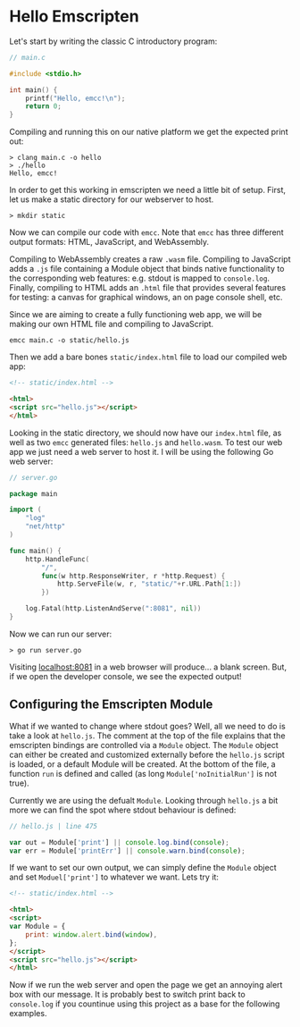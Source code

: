 # Hello Emscripten

Let's start by writing the classic C introductory program:

```C
// main.c

#include <stdio.h>

int main() {
    printf("Hello, emcc!\n");
    return 0;
}
```

Compiling and running this on our native platform we get the expected
print out:

```Shell
> clang main.c -o hello
> ./hello
Hello, emcc!
```

In order to get this working in emscripten we need a little bit of
setup. First, let us make a static directory for our webserver to
host.

```Shell
> mkdir static
```

Now we can compile our code with `emcc`. Note that `emcc` has three
different output formats: HTML, JavaScript, and WebAssembly.

Compiling to WebAssembly creates a raw `.wasm` file. Compiling to
JavaScript
adds a `.js` file containing a Module object that binds native
functionality to
the corresponding web features: e.g. stdout is mapped to
`console.log`. Finally, compiling to HTML adds an `.html` file that
provides several features for testing: a canvas for graphical
windows, an on page console shell, etc.

Since we are aiming to create
a fully functioning web app, we will be making our own HTML file and
compiling to JavaScript.

```Shell
emcc main.c -o static/hello.js
```

Then we add a bare bones `static/index.html` file to load our compiled web
app:

```HTML
<!-- static/index.html -->

<html>
<script src="hello.js"></script>
</html>
```

Looking in the static directory, we should now have our `index.html`
file, as well as two `emcc` generated files: `hello.js` and
`hello.wasm`.
To test our web app we just need a web server to host it. I will be
using the following Go web server:

```Go
// server.go

package main

import (
    "log"
    "net/http"
)

func main() {
    http.HandleFunc(
        "/",
        func(w http.ResponseWriter, r *http.Request) {
            http.ServeFile(w, r, "static/"+r.URL.Path[1:])
        })

    log.Fatal(http.ListenAndServe(":8081", nil))
}
```

Now we can run our server:

```Shell
> go run server.go
```

Visiting [localhost:8081](http://localhost:8081) in a web browser
will produce... a blank screen. But, if we open the developer
console, we see the expected output!

## Configuring the Emscripten Module

What if we wanted to change where stdout goes? Well, all we need to
do is take a look at `hello.js`. The comment at the top of the file
explains that the emscripten bindings are controlled via a `Module`
object. The `Module` object can either be created and customized
externally
before the `hello.js` script is loaded, or a default Module will be
created. At the bottom of the file, a function `run` is defined and
called (as long `Module['noInitialRun']` is not true).

Currently we are using the defualt `Module`. Looking through
`hello.js` a
bit more we can find the spot where stdout behaviour is defined:

```JavaScript
// hello.js | line 475

var out = Module['print'] || console.log.bind(console);
var err = Module['printErr'] || console.warn.bind(console);
```

If we want to set our own output, we can simply define the `Module`
object and set `Moduel['print']` to whatever we want. Lets try it:


```HTML
<!-- static/index.html -->

<html>
<script>
var Module = {
    print: window.alert.bind(window),
};
</script>
<script src="hello.js"></script>
</html>
```

Now if we run the web server and open the page we get an annoying
alert box with our message. It is probably best to switch print
back to `console.log` if you countinue using this project
as a base for the following examples.
